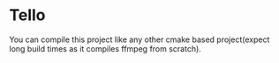 # Tello
You can compile this project like any other cmake based project(expect long build times as it compiles ffmpeg from scratch).


